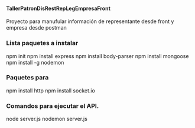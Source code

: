 #### TallerPatronDisRestRepLegEmpresaFront
Proyecto para manufular información de representante desde front y empresa desde postman

### Lista paquetes a instalar
npm init
npm install express
npm install body-parser
npm install mongoose
npm install -g nodemon

### Paquetes para 
npm install http
npm install socket.io


### Comandos para ejecutar el API.
node server.js
nodemon server.js


